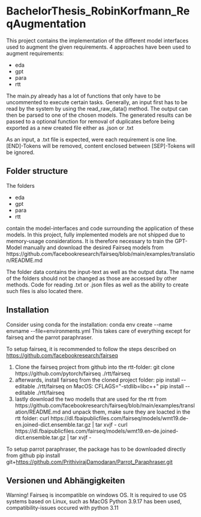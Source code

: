 # BachelorThesis_RobinKorfmann_ReqAugmentation

This project contains the implementation of the different model interfaces used to augment the given requirements.
4 approaches have been used to augment requirements:
<ul>
    <li>eda</li>
    <li>gpt</li>
    <li>para</li>
    <li>rtt</li>
</ul>

The main.py already has a lot of functions that only have to be uncommented to execute certain tasks.
Generally, an input first has to be read by the system by using the read_raw_data() method. The output can then be parsed to one of the chosen models.
The generated results can be passed to a optional function for removal of duplicates before being exported as a new created file either as .json or .txt

As an input, a .txt file is expected, were each requirement is one line. [END]-Tokens will be removed, content enclosed between [SEP]-Tokens will be ignored.

## Folder structure
The folders 
<ul>
    <li>eda</li>
    <li>gpt</li>
    <li>para</li>
    <li>rtt</li>
</ul>
contain the model-interfaces and code surrounding the application of these models. In this project, fully implemented models are not shipped due to memory-usage considerations.
It is therefore necessary to train the GPT-Model manually and download the desired Fairseq models from https://github.com/facebookresearch/fairseq/blob/main/examples/translation/README.md

The folder data contains the input-text as well as the output data. The name of the folders should not be changed as those are accessed by other methods. 
Code for reading .txt or .json files as well as the ability to create such files is also located there.

## Installation
Consider using conda for the installation:
    conda env create --name envname --file=environments.yml
This takes care of everything except for fairseq and the parrot paraphraser. 

To setup fairseq, it is recommended to follow the steps described on https://github.com/facebookresearch/fairseq

<ol>
    <li>Clone the fairseq project from github into the rtt-folder:
        git clone https://github.com/pytorch/fairseq ./rtt/fairseq
    </li>
    <li>afterwards, install fairseq from the cloned project folder:
        pip install --editable ./rtt/fairseq
    on MacOS:
        CFLAGS="-stdlib=libc++" pip install --editable ./rtt/fairseq
    </li>
    <li>lastly download the two modells that are used for the rtt from https://github.com/facebookresearch/fairseq/blob/main/examples/translation/README.md and unpack them, make sure they are loacted in the rtt folder:
        curl https://dl.fbaipublicfiles.com/fairseq/models/wmt19.de-en.joined-dict.ensemble.tar.gz | tar xvjf -
        curl https://dl.fbaipublicfiles.com/fairseq/models/wmt19.en-de.joined-dict.ensemble.tar.gz | tar xvjf -
    </li>
</ol>

To setup parrot paraphraser, the package has to be downloaded directly from github
    pip install git+https://github.com/PrithivirajDamodaran/Parrot_Paraphraser.git

## Versionen und Abhängigkeiten
Warning! Fairseq is incompatible on windows OS. It is required to use OS systems based on Linux, such as MacOS
Python 3.9.17 has been used, compatibility-issues occured with python 3.11